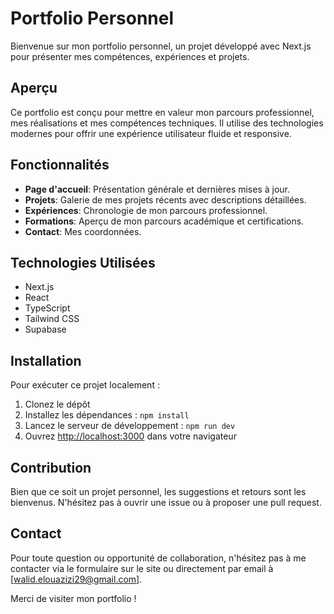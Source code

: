 # Portfolio Personnel

Bienvenue sur mon portfolio personnel, un projet développé avec Next.js pour présenter mes compétences, expériences et projets.

## Aperçu

Ce portfolio est conçu pour mettre en valeur mon parcours professionnel, mes réalisations et mes compétences techniques. Il utilise des technologies modernes pour offrir une expérience utilisateur fluide et responsive.

## Fonctionnalités

- **Page d'accueil**: Présentation générale et dernières mises à jour.
- **Projets**: Galerie de mes projets récents avec descriptions détaillées.
- **Expériences**: Chronologie de mon parcours professionnel.
- **Formations**: Aperçu de mon parcours académique et certifications.
- **Contact**: Mes coordonnées.

## Technologies Utilisées

- Next.js
- React
- TypeScript
- Tailwind CSS
- Supabase

## Installation

Pour exécuter ce projet localement :

1. Clonez le dépôt
2. Installez les dépendances : `npm install`
3. Lancez le serveur de développement : `npm run dev`
4. Ouvrez [http://localhost:3000](http://localhost:3000) dans votre navigateur

## Contribution

Bien que ce soit un projet personnel, les suggestions et retours sont les bienvenus. N'hésitez pas à ouvrir une issue ou à proposer une pull request.

## Contact

Pour toute question ou opportunité de collaboration, n'hésitez pas à me contacter via le formulaire sur le site ou directement par email à [walid.elouazizi29@gmail.com].

Merci de visiter mon portfolio !
